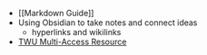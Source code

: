 - [[Markdown Guide]]
- Using Obsidian to take notes and connect ideas
	- hyperlinks and wikilinks
- [TWU Multi-Access Resource](https://multi-access.twu.ca)
